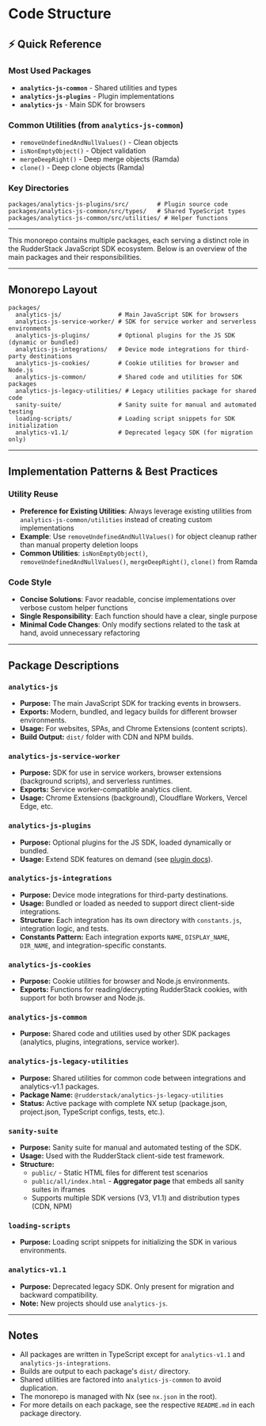 # Code Structure

## ⚡ Quick Reference

### **Most Used Packages**

- **`analytics-js-common`** - Shared utilities and types
- **`analytics-js-plugins`** - Plugin implementations
- **`analytics-js`** - Main SDK for browsers

### **Common Utilities** (from `analytics-js-common`)

- `removeUndefinedAndNullValues()` - Clean objects
- `isNonEmptyObject()` - Object validation
- `mergeDeepRight()` - Deep merge objects (Ramda)
- `clone()` - Deep clone objects (Ramda)

### **Key Directories**

```
packages/analytics-js-plugins/src/        # Plugin source code
packages/analytics-js-common/src/types/   # Shared TypeScript types
packages/analytics-js-common/src/utilities/ # Helper functions
```

---

This monorepo contains multiple packages, each serving a distinct role in the RudderStack JavaScript SDK ecosystem. Below is an overview of the main packages and their responsibilities.

---

## Monorepo Layout

```
packages/
  analytics-js/                # Main JavaScript SDK for browsers
  analytics-js-service-worker/ # SDK for service worker and serverless environments
  analytics-js-plugins/        # Optional plugins for the JS SDK (dynamic or bundled)
  analytics-js-integrations/   # Device mode integrations for third-party destinations
  analytics-js-cookies/        # Cookie utilities for browser and Node.js
  analytics-js-common/         # Shared code and utilities for SDK packages
  analytics-js-legacy-utilities/ # Legacy utilities package for shared code
  sanity-suite/                # Sanity suite for manual and automated testing
  loading-scripts/             # Loading script snippets for SDK initialization
  analytics-v1.1/              # Deprecated legacy SDK (for migration only)
```

---

## Implementation Patterns & Best Practices

### Utility Reuse

- **Preference for Existing Utilities**: Always leverage existing utilities from `analytics-js-common/utilities` instead of creating custom implementations
- **Example**: Use `removeUndefinedAndNullValues()` for object cleanup rather than manual property deletion loops
- **Common Utilities**: `isNonEmptyObject()`, `removeUndefinedAndNullValues()`, `mergeDeepRight()`, `clone()` from Ramda

### Code Style

- **Concise Solutions**: Favor readable, concise implementations over verbose custom helper functions
- **Single Responsibility**: Each function should have a clear, single purpose
- **Minimal Code Changes**: Only modify sections related to the task at hand, avoid unnecessary refactoring

---

## Package Descriptions

### `analytics-js`

- **Purpose:** The main JavaScript SDK for tracking events in browsers.
- **Exports:** Modern, bundled, and legacy builds for different browser environments.
- **Usage:** For websites, SPAs, and Chrome Extensions (content scripts).
- **Build Output:** `dist/` folder with CDN and NPM builds.

### `analytics-js-service-worker`

- **Purpose:** SDK for use in service workers, browser extensions (background scripts), and serverless runtimes.
- **Exports:** Service worker-compatible analytics client.
- **Usage:** Chrome Extensions (background), Cloudflare Workers, Vercel Edge, etc.

### `analytics-js-plugins`

- **Purpose:** Optional plugins for the JS SDK, loaded dynamically or bundled.
- **Usage:** Extend SDK features on demand (see [plugin docs](https://www.rudderstack.com/docs/sources/event-streams/sdks/rudderstack-javascript-sdk/load-js-sdk/#plugins)).

### `analytics-js-integrations`

- **Purpose:** Device mode integrations for third-party destinations.
- **Usage:** Bundled or loaded as needed to support direct client-side integrations.
- **Structure:** Each integration has its own directory with `constants.js`, integration logic, and tests.
- **Constants Pattern:** Each integration exports `NAME`, `DISPLAY_NAME`, `DIR_NAME`, and integration-specific constants.

### `analytics-js-cookies`

- **Purpose:** Cookie utilities for browser and Node.js environments.
- **Exports:** Functions for reading/decrypting RudderStack cookies, with support for both browser and Node.js.

### `analytics-js-common`

- **Purpose:** Shared code and utilities used by other SDK packages (analytics, plugins, integrations, service worker).

### `analytics-js-legacy-utilities`

- **Purpose:** Shared utilities for common code between integrations and analytics-v1.1 packages.
- **Package Name:** `@rudderstack/analytics-js-legacy-utilities`
- **Status:** Active package with complete NX setup (package.json, project.json, TypeScript configs, tests, etc.).

### `sanity-suite`

- **Purpose:** Sanity suite for manual and automated testing of the SDK.
- **Usage:** Used with the RudderStack client-side test framework.
- **Structure:**
  - `public/` - Static HTML files for different test scenarios
  - `public/all/index.html` - **Aggregator page** that embeds all sanity suites in iframes
  - Supports multiple SDK versions (V3, V1.1) and distribution types (CDN, NPM)

### `loading-scripts`

- **Purpose:** Loading script snippets for initializing the SDK in various environments.

### `analytics-v1.1`

- **Purpose:** Deprecated legacy SDK. Only present for migration and backward compatibility.
- **Note:** New projects should use `analytics-js`.

---

## Notes

- All packages are written in TypeScript except for `analytics-v1.1` and `analytics-js-integrations`.
- Builds are output to each package's `dist/` directory.
- Shared utilities are factored into `analytics-js-common` to avoid duplication.
- The monorepo is managed with Nx (see `nx.json` in the root).
- For more details on each package, see the respective `README.md` in each package directory.
